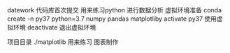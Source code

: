 datework 代码库首次提交 用来练习python 进行数据分析
虚拟环境准备
conda create -n py37 python=3.7 numpy pandas matplotliby
activate py37  使用虚拟环境
 deactivate 退出虚拟环境


项目目录
./matplotlib  用来练习 图表制作
